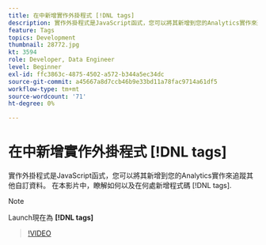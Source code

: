 ```yaml
---
title: 在中新增實作外掛程式 [!DNL tags]
description: 實作外掛程式是JavaScript函式，您可以將其新增到您的Analytics實作來追蹤其他自訂資料。 在本影片中，瞭解如何以及在何處新增程式碼 [!DNL tags].
feature: Tags
topics: Development
thumbnail: 28772.jpg
kt: 3594
role: Developer, Data Engineer
level: Beginner
exl-id: ffc3863c-4875-4502-a572-b344a5ec34dc
source-git-commit: a45667a8d7ccb46b9e33bd11a78fac9714a61df5
workflow-type: tm+mt
source-wordcount: '71'
ht-degree: 0%

---
```


# 在中新增實作外掛程式 [!DNL tags]

實作外掛程式是JavaScript函式，您可以將其新增到您的Analytics實作來追蹤其他自訂資料。 在本影片中，瞭解如何以及在何處新增程式碼 [!DNL tags].

>[!NOTE]
>
> Launch現在為 **[!DNL tags]**

>[!VIDEO](https://video.tv.adobe.com/v/28772/?quality=12&learn=on)

